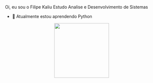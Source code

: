   Oi, eu sou o Filipe Kaliu
  Estudo Analise e Desenvolvimento de Sistemas

- 🌱 Atualmente estou aprendendo Python


<div align="center">
  <a href="https://github.com/fkaliu">
  <img height="180em" src="https://github-readme-stats.vercel.app/api/top-langs/?username=fkaliu&layout=compact&langs_count=7&theme=dracula"/>
</div>



<!---
Fkaliu/Fkaliu is a ✨ special ✨ repository because its `README.md` (this file) appears on your GitHub profile.
You can click the Preview link to take a look at your changes.
--->
